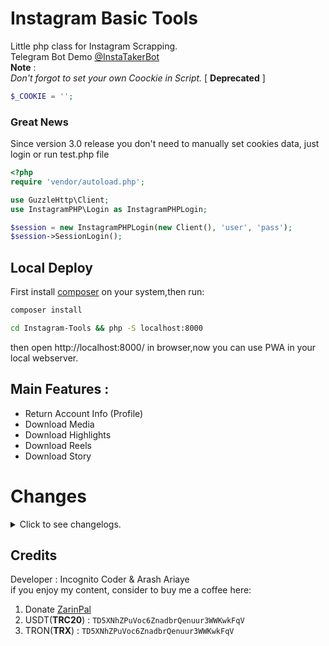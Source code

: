 # Instagram Basic Tools
Little php class for Instagram Scrapping.\
Telegram Bot Demo [@InstaTakerBot](https://t.me/InstaTakerBot) \
**Note** : \
_Don't forgot to set your own Coockie in Script._ [ **Deprecated** ]

```php
$_COOKIE = '';
```
### Great News
Since version 3.0 release you don't need to manually set cookies data, just login or run test.php file
```php
<?php
require 'vendor/autoload.php';

use GuzzleHttp\Client;
use InstagramPHP\Login as InstagramPHPLogin;

$session = new InstagramPHPLogin(new Client(), 'user', 'pass');
$session->SessionLogin();
```
## Local Deploy
First install [composer](https://getcomposer.org/) on your system,then run:
```bash
composer install
```
```bash
cd Instagram-Tools && php -S localhost:8000
```
then open http://localhost:8000/ in browser,now you can use PWA in your local webserver.
## Main Features :
* Return Account Info (Profile)
* Download Media
* Download Highlights
* Download Reels
* Download Story
# Changes

<details>
<summary>Click to see changelogs.</summary>

### v2.2
* Now is be PWA
### v2.5
* Sadly instagram fully closed previous ( **__a=1** ) method, so i used a newer one.
### v3.0
* Completely object oriented
* Codes rewrited from scratch
* All requests are now handled over Guzzle
* Fixed Highlight detection
### v3.2
* Now PWA can play carousel photos and videos
* some javascript bugs fixed
### v3.5
Note: *this is final build for 2023*
* Changed UserAgent somewhere
* Fixed login CSRF data
* Updated login ajax url
* New regex pattern for getting **media id**
* Bumped guzzle version to 7.8.1
### v3.6
* Fixed story scapping
* Some changes in Highlights regex pattern
</details>

## Credits
Developer : Incognito Coder & Arash Ariaye \
if you enjoy my content, consider to buy me a coffee here:
1. Donate [ZarinPal](https://zarinp.al/@incognito)
2. USDT(**TRC20**) : `TD5XNhZPuVoc6ZnadbrQenuur3WWKwkFqV`
3. TRON(**TRX**) : `TD5XNhZPuVoc6ZnadbrQenuur3WWKwkFqV`
